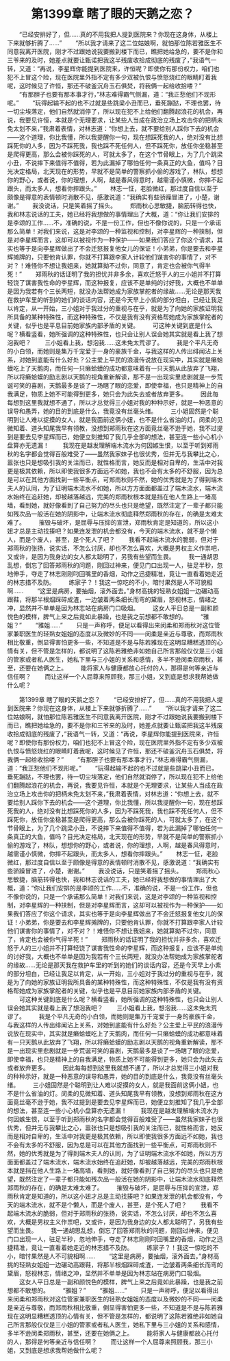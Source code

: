 # 　　第1399章 瞎了眼的天鹅之恋？
　　“已经安排好了，但……真的不用我把人提到医院来？你现在这身体，从楼上下来就够折腾了……”
　　“所以我才请来了这二位姑娘啊，就怕那位陈若雅医生不同意我离开医院，刚才不过跟她说我要搬到楼下而已，瞧把她给急的，要不是你和三爷来的及时，她差点就要让甄诺把我这半残废收拾成彻底的残废了，”我语气一转，又道：“再说，李星辉你能提到医院来，许恒呢？即使你有那份权力，咱们也犯不上冒这个险，现在医院里外指不定有多少双被仇恨与愤怒烧红的眼睛盯着我呢，这时候见了许恒，那还不破釜沉舟玉石俱焚，将我俩一起给收拾喽？”
　　“有那胆子也要有那本事才行，”林志难得霸气侧漏，道：“我正愁他们不现形呢。”
　　“玩得起输不起的也不过就是些跳梁小丑而已，垂死蹦跶，不理也罢，待一切尘埃落定，他们自然就消停了，所以现在犯不上给他们翻腾起浪花的机会，再说，我要见许恒，本就是个无理要求，让某些人当成在政治立场上攻击你的把柄未免太划不来，”我肃着表情，对林志道：“你想上去，就不要给别人踩你下去的机会——这个道理，你比我懂，所以我提醒你一句，现在想踩死我的人，绝对没有比想踩死你的人多，因为不踩死我，我也踩不死任何人，但不踩死你，放任你坐稳甚至是爬得更高，那么会被你踩死的人，可就太多了，在这个节骨眼上，为了几个跳梁小丑，不说摔下来值得不值得，若为此漏掉了哪怕任何一条真正的大鱼，值吗？目光决定格局，北天现在的形势，早就不是简单的警察抓小偷的游戏了，林队，想想你的野心，或者说，你的理想，人啊，越是春风得意时，越需谨小慎微，你摔不起跟头，而太多人，想看你摔跟头。”
　　林志一怔，老脸微红，那过度自信以至于颇像是得意的表情顿时消散不见，感激说道：“我确实有些骄躁冒进了，小楚，谢谢。”
　　我没说话，只是笑着摇了摇头。
　　郑雨秋心思敏捷，脑筋转得也快，我和林志说话的工夫，她已经将我想做的事情理出了大概，道：“你让我们安排的是李颂的工作……不，准确的说，不是一份工作，但也不像你说的，只是一个承诺那么简单！对我们来说，这是对李颂的一种监视和控制，对李星辉的一种挟制，但是对李星辉而言，这却可以被视作为一种保护——如果我们答应了你这个请求，其实也等于是向李星辉做出了不会迁怒报复他女儿的保证！小弟弟，你是要去和李星辉摊牌的，只要他肯认罪，你就不打算跟李家人计较他们谋害你的事情了，对不对？！难怪你不想让我姐来，她就算拗不过你，同意了，肯定也会被你气得半死！”
　　郑雨秋的话证明了我的担忧并非多余，喜欢迁怒于人的三小姐并不打算轻饶了谋害我性命的李星辉，而这种报复，应该不是单纯的讨好我，大概也不单单是因为我若有个三长两短，就没办法帮她成为家族掌舵者的缘故……无论是那天我在救护车里的听到的她们的谈话内容，还是今天早上小紫的部分坦白，已经让我足以肯定，从一开始，三小姐对于我过分的重视与在乎，就是为了向她的家族证明我所具备的某种特殊性，而这种特殊性，不仅是我有没有资格帮她成为家族掌舵者的关键，似乎也是平息目前她家族内部矛盾的关键。
　　可这种关键到底是什么呢？横看竖看，她所强调的这种特殊性，也只会让别人误会她其实就是看上我了想泡我吧？
　　三小姐看上我，想泡我……这未免太荒谬了。
　　我是个平凡无奇的小白领，而她则是集万千宠爱于一身的豪族千金，与我这样的人传出绯闻沾上关系，对她到底能有什么好处？公主爱上平民的浪漫传说放在现实中，其实就是癞蛤蟆吃上了天鹅肉，而任何一只癞蛤蟆的成功都意味着有一只天鹅从此放弃了飞翔，所以将癞蛤蟆的励志剧以天鹅的视角重新解读，那不是一出现实里悲剧就是一步荒诞可笑的喜剧，天鹅最多是谈了一场瞎了眼的恋爱，即使幸福，也只是精神上的自我满足，物质上她不可能得到更多，她只会为此失去或者放弃更多。
　　因此每每想到这里我就想不通了，所以才总觉得三小姐对我的种种示好，就是一种恶意的误导和愚弄，她的目的到底是什么，我竟没有丝毫头绪。
　　三小姐固然是个聪明到让人难以捉摸的女人，就是我面前这俩小妞，也不是什么省油的灯。闵柔的见微知着、道头知尾我早有领教，没想到郑雨秋在这方面竟丝毫不逊于她，我不过提到是要去见李星辉而已，她便立刻推知了我几乎全部的想法，甚至连一些小心机小盘算亦无遗漏！
　　我现在是越发理解端木流水为何因嫉生恨，以至于听到郑雨秋的名字都会觉得百般难受了——虽然我家妹子也很优秀，但并无与我攀比之心，嚣张也只是想吸引我的关注而已，就性格而言，她反而是相对自卑的，生活中对我更是极其依赖，所以即使我很多方面远不如她，我也不会有太多的不舒服，因为总是可以在其他方面找到一些平衡点，可郑雨秋则不然，她的优秀就是为了得到端木夫人的认同，为了证明端木流水不如她，所以方方面面都盖过了端木流水，端木流水始终在追赶她，却被越落越远，完美的郑雨秋根本就是挡在他人生路上一堵高墙，看到她，就好像看到了自己努力的尽头也只是绝望，既然注定了一辈子都只能如残次品一般活在她的阴影中，让端木流水彻底释然郑雨秋的存在，的确是太难太难了。
　　摧毁与破坏，是屈辱与压抑的宣泄，郑雨秋肯定是知道的，所以这小妞才总是主动找揍吧？如果连发泄的机会都没有，今天的端木流水，就不是个懒人，而是个废人，甚至，是个死人了吧？
　　我看不起端木流水的脆弱，但对于郑雨秋的张扬，说实话，不怎么讨厌，却也不怎么喜欢，大概是男权主义作祟吧，又或许，是因为我身边的女人都太聪明了，另我有些望而生畏。
　　我一通胡思乱想，倒忘了回答郑雨秋的问题，刚回过神来，便见门口出现一人，驻足半秒，忽地伸手，夺走了林志刚刚叼回嘴里的香烟，动作之迅捷精准，竟让一直看着她走近的林志措不及防。
　　练家子？！我这一惊吃的不小，暗忖果然是人不可貌相啊……
　　“这里是病房，要抽烟，滚外面去。”身材高挑的轻熟女姐姐一边碾动高跟鞋，将那半根烟踩碎成渣，一边皱着两条细长而弯的黛眉，怒视林志，情绪之冲，显然并不单单是因为林志站在病房门口吸烟。
　　这女人平日总是一副和颜悦色的模样，脾气上来之后竟如此暴躁，也是我之前想都不敢想的。
　　“雅姐？”
　　“雅姐……”
　　只是一声称呼，便足以看得出来闵柔和郑雨秋对这位管家兼职医生的轻熟女姐姐的态度以及微妙的不同——闵柔是亲近与尊敬，而郑雨秋相比敬重，倒显得害怕更多一些，不知道是不是与陈若雅现在这明显糟糕透顶的心情有关，但不管是怎样的，都说明了这陈若雅绝非如她自己所言那般仅仅是三小姐的管家或者私人医生，她私下里与三小姐的关系和感情，多半不逊闵柔郑雨秋，甚至，还要在她俩之上。
　　能将家人与健康都放心托付的人，那得是何等亲近与信任啊？
　　而让这样一个人屈尊来照顾我，那三小姐，又到底是想求我帮她做什么呢？

　　第1399章 瞎了眼的天鹅之恋？
　　“已经安排好了，但……真的不用我把人提到医院来？你现在这身体，从楼上下来就够折腾了……”
　　“所以我才请来了这二位姑娘啊，就怕那位陈若雅医生不同意我离开医院，刚才不过跟她说我要搬到楼下而已，瞧把她给急的，要不是你和三爷来的及时，她差点就要让甄诺把我这半残废收拾成彻底的残废了，”我语气一转，又道：“再说，李星辉你能提到医院来，许恒呢？即使你有那份权力，咱们也犯不上冒这个险，现在医院里外指不定有多少双被仇恨与愤怒烧红的眼睛盯着我呢，这时候见了许恒，那还不破釜沉舟玉石俱焚，将我俩一起给收拾喽？”
　　“有那胆子也要有那本事才行，”林志难得霸气侧漏，道：“我正愁他们不现形呢。”
　　“玩得起输不起的也不过就是些跳梁小丑而已，垂死蹦跶，不理也罢，待一切尘埃落定，他们自然就消停了，所以现在犯不上给他们翻腾起浪花的机会，再说，我要见许恒，本就是个无理要求，让某些人当成在政治立场上攻击你的把柄未免太划不来，”我肃着表情，对林志道：“你想上去，就不要给别人踩你下去的机会——这个道理，你比我懂，所以我提醒你一句，现在想踩死我的人，绝对没有比想踩死你的人多，因为不踩死我，我也踩不死任何人，但不踩死你，放任你坐稳甚至是爬得更高，那么会被你踩死的人，可就太多了，在这个节骨眼上，为了几个跳梁小丑，不说摔下来值得不值得，若为此漏掉了哪怕任何一条真正的大鱼，值吗？目光决定格局，北天现在的形势，早就不是简单的警察抓小偷的游戏了，林队，想想你的野心，或者说，你的理想，人啊，越是春风得意时，越需谨小慎微，你摔不起跟头，而太多人，想看你摔跟头。”
　　林志一怔，老脸微红，那过度自信以至于颇像是得意的表情顿时消散不见，感激说道：“我确实有些骄躁冒进了，小楚，谢谢。”
　　我没说话，只是笑着摇了摇头。
　　郑雨秋心思敏捷，脑筋转得也快，我和林志说话的工夫，她已经将我想做的事情理出了大概，道：“你让我们安排的是李颂的工作……不，准确的说，不是一份工作，但也不像你说的，只是一个承诺那么简单！对我们来说，这是对李颂的一种监视和控制，对李星辉的一种挟制，但是对李星辉而言，这却可以被视作为一种保护——如果我们答应了你这个请求，其实也等于是向李星辉做出了不会迁怒报复他女儿的保证！小弟弟，你是要去和李星辉摊牌的，只要他肯认罪，你就不打算跟李家人计较他们谋害你的事情了，对不对？！难怪你不想让我姐来，她就算拗不过你，同意了，肯定也会被你气得半死！”
　　郑雨秋的话证明了我的担忧并非多余，喜欢迁怒于人的三小姐并不打算轻饶了谋害我性命的李星辉，而这种报复，应该不是单纯的讨好我，大概也不单单是因为我若有个三长两短，就没办法帮她成为家族掌舵者的缘故……无论是那天我在救护车里的听到的她们的谈话内容，还是今天早上小紫的部分坦白，已经让我足以肯定，从一开始，三小姐对于我过分的重视与在乎，就是为了向她的家族证明我所具备的某种特殊性，而这种特殊性，不仅是我有没有资格帮她成为家族掌舵者的关键，似乎也是平息目前她家族内部矛盾的关键。
　　可这种关键到底是什么呢？横看竖看，她所强调的这种特殊性，也只会让别人误会她其实就是看上我了想泡我吧？
　　三小姐看上我，想泡我……这未免太荒谬了。
　　我是个平凡无奇的小白领，而她则是集万千宠爱于一身的豪族千金，与我这样的人传出绯闻沾上关系，对她到底能有什么好处？公主爱上平民的浪漫传说放在现实中，其实就是癞蛤蟆吃上了天鹅肉，而任何一只癞蛤蟆的成功都意味着有一只天鹅从此放弃了飞翔，所以将癞蛤蟆的励志剧以天鹅的视角重新解读，那不是一出现实里悲剧就是一步荒诞可笑的喜剧，天鹅最多是谈了一场瞎了眼的恋爱，即使幸福，也只是精神上的自我满足，物质上她不可能得到更多，她只会为此失去或者放弃更多。
　　因此每每想到这里我就想不通了，所以才总觉得三小姐对我的种种示好，就是一种恶意的误导和愚弄，她的目的到底是什么，我竟没有丝毫头绪。
　　三小姐固然是个聪明到让人难以捉摸的女人，就是我面前这俩小妞，也不是什么省油的灯。闵柔的见微知着、道头知尾我早有领教，没想到郑雨秋在这方面竟丝毫不逊于她，我不过提到是要去见李星辉而已，她便立刻推知了我几乎全部的想法，甚至连一些小心机小盘算亦无遗漏！
　　我现在是越发理解端木流水为何因嫉生恨，以至于听到郑雨秋的名字都会觉得百般难受了——虽然我家妹子也很优秀，但并无与我攀比之心，嚣张也只是想吸引我的关注而已，就性格而言，她反而是相对自卑的，生活中对我更是极其依赖，所以即使我很多方面远不如她，我也不会有太多的不舒服，因为总是可以在其他方面找到一些平衡点，可郑雨秋则不然，她的优秀就是为了得到端木夫人的认同，为了证明端木流水不如她，所以方方面面都盖过了端木流水，端木流水始终在追赶她，却被越落越远，完美的郑雨秋根本就是挡在他人生路上一堵高墙，看到她，就好像看到了自己努力的尽头也只是绝望，既然注定了一辈子都只能如残次品一般活在她的阴影中，让端木流水彻底释然郑雨秋的存在，的确是太难太难了。
　　摧毁与破坏，是屈辱与压抑的宣泄，郑雨秋肯定是知道的，所以这小妞才总是主动找揍吧？如果连发泄的机会都没有，今天的端木流水，就不是个懒人，而是个废人，甚至，是个死人了吧？
　　我看不起端木流水的脆弱，但对于郑雨秋的张扬，说实话，不怎么讨厌，却也不怎么喜欢，大概是男权主义作祟吧，又或许，是因为我身边的女人都太聪明了，另我有些望而生畏。
　　我一通胡思乱想，倒忘了回答郑雨秋的问题，刚回过神来，便见门口出现一人，驻足半秒，忽地伸手，夺走了林志刚刚叼回嘴里的香烟，动作之迅捷精准，竟让一直看着她走近的林志措不及防。
　　练家子？！我这一惊吃的不小，暗忖果然是人不可貌相啊……
　　“这里是病房，要抽烟，滚外面去。”身材高挑的轻熟女姐姐一边碾动高跟鞋，将那半根烟踩碎成渣，一边皱着两条细长而弯的黛眉，怒视林志，情绪之冲，显然并不单单是因为林志站在病房门口吸烟。
　　这女人平日总是一副和颜悦色的模样，脾气上来之后竟如此暴躁，也是我之前想都不敢想的。
　　“雅姐？”
　　“雅姐……”
　　只是一声称呼，便足以看得出来闵柔和郑雨秋对这位管家兼职医生的轻熟女姐姐的态度以及微妙的不同——闵柔是亲近与尊敬，而郑雨秋相比敬重，倒显得害怕更多一些，不知道是不是与陈若雅现在这明显糟糕透顶的心情有关，但不管是怎样的，都说明了这陈若雅绝非如她自己所言那般仅仅是三小姐的管家或者私人医生，她私下里与三小姐的关系和感情，多半不逊闵柔郑雨秋，甚至，还要在她俩之上。
　　能将家人与健康都放心托付的人，那得是何等亲近与信任啊？
　　而让这样一个人屈尊来照顾我，那三小姐，又到底是想求我帮她做什么呢？
